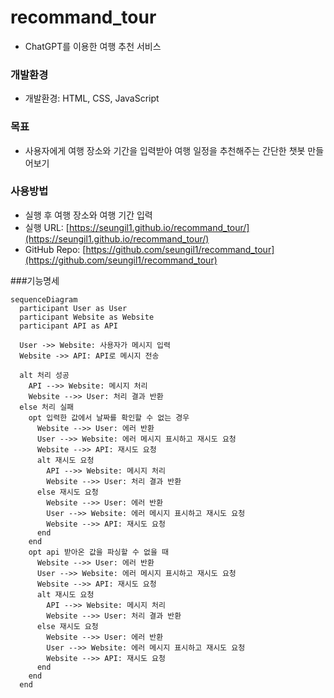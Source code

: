 # recommand_tour

* ChatGPT를 이용한 여행 추천 서비스  

### 개발환경
- 개발환경: HTML, CSS, JavaScript

### 목표
- 사용자에게 여행 장소와 기간을 입력받아 여행 일정을 추천해주는 간단한 챗봇 만들어보기

### 사용방법
- 실행 후 여행 장소와 여행 기간 입력
- 실행 URL: [https://seungil1.github.io/recommand_tour/](https://seungil1.github.io/recommand_tour/)
- GitHub Repo: [https://github.com/seungil1/recommand_tour](https://github.com/seungil1/recommand_tour)

###기능명세


```mermaid
sequenceDiagram
  participant User as User
  participant Website as Website
  participant API as API

  User ->> Website: 사용자가 메시지 입력
  Website ->> API: API로 메시지 전송

  alt 처리 성공
    API -->> Website: 메시지 처리
    Website -->> User: 처리 결과 반환
  else 처리 실패
    opt 입력한 값에서 날짜를 확인할 수 없는 경우
      Website -->> User: 에러 반환
      User -->> Website: 에러 메시지 표시하고 재시도 요청
      Website -->> API: 재시도 요청
      alt 재시도 요청
        API -->> Website: 메시지 처리
        Website -->> User: 처리 결과 반환
      else 재시도 요청
        Website -->> User: 에러 반환
        User -->> Website: 에러 메시지 표시하고 재시도 요청
        Website -->> API: 재시도 요청
      end
    end
    opt api 받아온 값을 파싱할 수 없을 때
      Website -->> User: 에러 반환
      User -->> Website: 에러 메시지 표시하고 재시도 요청
      Website -->> API: 재시도 요청
      alt 재시도 요청
        API -->> Website: 메시지 처리
        Website -->> User: 처리 결과 반환
      else 재시도 요청
        Website -->> User: 에러 반환
        User -->> Website: 에러 메시지 표시하고 재시도 요청
        Website -->> API: 재시도 요청
      end
    end
  end
```

